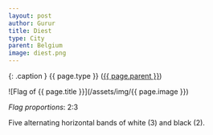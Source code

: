 ```yaml
---
layout: post
author: Gurur
title: Diest
type: City
parent: Belgium
image: diest.png
---
```

{: .caption }
{{ page.type }} ([{{ page.parent }}](/2019/03/14/belgium.html))

![Flag of {{ page.title }}](/assets/img/{{ page.image }})

*Flag proportions*: 2:3

Five alternating horizontal bands of white (3) and black (2).